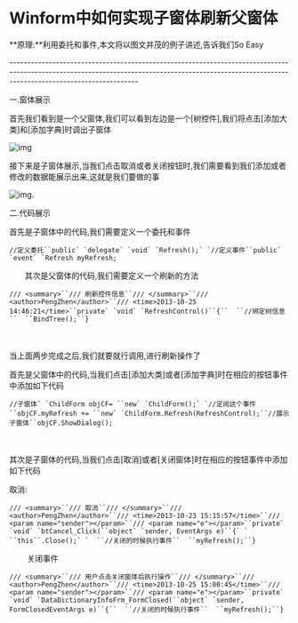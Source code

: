 # Winform中如何实现子窗体刷新父窗体

**原理:**利用委托和事件,本文将以图文并茂的例子讲述,告诉我们So Easy

\------------------------------------------------------------------------------------------------------------------------------------------------------------------------------------------------

一.窗体展示

首先我们看到是一个父窗体,我们可以看到左边是一个[树控件],我们将点击[添加大类]和[添加字典]时调出子窗体

![img](https://images0.cnblogs.com/blog/33983/201311/20114450-e2cf9fc1546c40abafe0b04d167e3358.jpg)

 

接下来是子窗体展示,当我们点击取消或者关闭按钮时,我们需要看到我们添加或者修改的数据能展示出来,这就是我们要做的事

![img](https://images0.cnblogs.com/blog/33983/201311/20114508-2486c875c927415ba38a7c3e0a27e915.jpg).

 

二.代码展示

首先是子窗体中的代码,我们需要定义一个委托和事件

```
//定义委托``public` `delegate` `void` `Refresh();` `//定义事件``public` `event` `Refresh myRefresh;
```

　　其次是父窗体的代码,我们需要定义一个刷新的方法

```
/// <summary>``/// 刷新控件信息``/// </summary>``/// <author>PengZhen</author>``/// <time>2013-10-25 14:46:21</time>``private` `void` `RefreshControl()``{``  ``//绑定树信息``  ``BindTree();``}
```

　　

当上面两步完成之后,我们就要就行调用,进行刷新操作了

首先是父窗体中的代码,当我们点击[添加大类]或者[添加字典]时在相应的按钮事件中添加如下代码

```
//子窗体` `ChildForm objCF= ``new` `ChildForm();` `//定阅这个事件``objCF.myRefresh += ``new` `ChildForm.Refresh(RefreshControl);``//展示子窗体``objCF.ShowDialog();
```

　　

其次是子窗体的代码,当我们点击[取消]或者[关闭窗体]时在相应的按钮事件中添加如下代码

取消:

```
/// <summary>``/// 取消``/// </summary>``/// <author>PengZhen</author>``/// <time>2013-10-23 15:15:57</time>``/// <param name="sender"></param>``/// <param name="e"></param>``private` `void` `btCancel_Click(``object` `sender, EventArgs e)``{` `  ``this``.Close();` `  ``//关闭的时候执行事件``  ``myRefresh();``}
```

　　 关闭事件

```
/// <summary>``/// 用户点击关闭窗体后执行操作``/// </summary>``/// <author>PengZhen</author>``/// <time>2013-10-25 15:00:45</time>``/// <param name="sender"></param>``/// <param name="e"></param>``private` `void` `DataDictionaryInfoFrm_FormClosed(``object` `sender, FormClosedEventArgs e)``{``  ``//关闭的时候执行事件``  ``myRefresh();``}
```